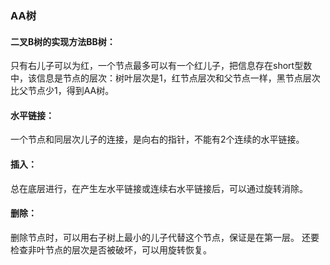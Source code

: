 ### AA树

#### 二叉B树的实现方法BB树：

只有右儿子可以为红，一个节点最多可以有一个红儿子，把信息存在short型数中，该信息是节点的层次：树叶层次是1，红节点层次和父节点一样，黑节点层次比父节点少1，得到AA树。

#### 水平链接：

一个节点和同层次儿子的连接，是向右的指针，不能有2个连续的水平链接。

#### 插入：

总在底层进行，在产生左水平链接或连续右水平链接后，可以通过旋转消除。

#### 删除：

删除节点时，可以用右子树上最小的儿子代替这个节点，保证是在第一层。 还要检查非叶节点的层次是否被破坏，可以用旋转恢复。

